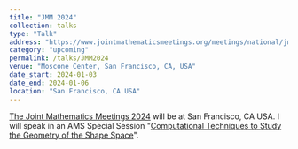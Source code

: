 ```yaml
---
title: "JMM 2024"
collection: talks
type: "Talk"
address: "https://www.jointmathematicsmeetings.org/meetings/national/jmm2024/2300_program.html"
category: "upcoming"
permalink: /talks/JMM2024
venue: "Moscone Center, San Francisco, CA, USA"
date_start: 2024-01-03
date_end: 2024-01-06
location: "San Francisco, CA USA"
---
```


[The Joint Mathematics Meetings 2024](https://www.jointmathematicsmeetings.org/meetings/national/jmm2024/2300_program.html) will be at San Francisco, CA USA.
I will speak in an AMS Special Session "[Computational Techniques to Study the Geometry of the Shape Space](https://www.jointmathematicsmeetings.org/meetings/national/jmm2024/2300_program_ss97.html#title)".


